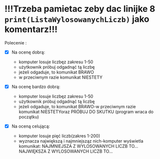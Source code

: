 # !!!Trzeba pamietac zeby dac linijke 8 ` print(ListaWylosowanychLiczb)` jako komentarz!!!


Polecenie :
- [x] Na ocenę dobrą:
  - komputer losuje liczbęz zakresu 1-50
  - użytkownik próbuj odgadnąć tą liczbę
  - jeżeli odgaduje, to komunikat BRAWO
  - w przeciwnym razie komunikat NIESTETY

- [x] Na ocenę bardzo dobrą:
  - komputer losuje liczbęz zakresu 1-50
  - użytkownik próbuj odgadnąć tą liczbę
  - jeżeli odgaduje, to komunikat BRAWO-w przeciwnym razie komunikat NIESTETYoraz PRÓBUJ DO SKUTKU (program wraca do początku)

- [x] Na oceną celującą:
  - komputer losuje pięć liczb(zakres 1-200)
  - wyznacza największą i najmniejsząz nich-komputer wyświetla komunikat:
  NAJMNIEJSZA Z WYLOSOWANYCH LICZB TO...
  NAJWIĘKSZA Z WYLOSOWANYCH LICZB TO...
